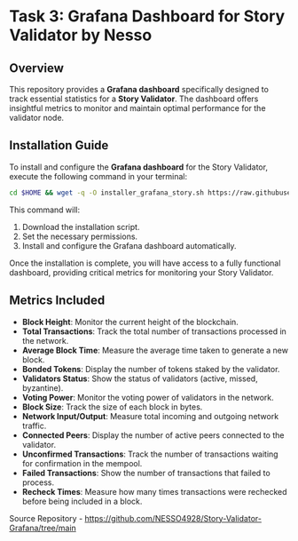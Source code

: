 # Task 3: Grafana Dashboard for Story Validator by Nesso

## Overview

This repository provides a **Grafana dashboard** specifically designed to track essential statistics for a **Story Validator**. The dashboard offers insightful metrics to monitor and maintain optimal performance for the validator node.

## Installation Guide

To install and configure the **Grafana dashboard** for the Story Validator, execute the following command in your terminal:

```bash
cd $HOME && wget -q -O installer_grafana_story.sh https://raw.githubusercontent.com/NESSO4928/Story-Validator-Grafana/refs/heads/main/installer_grafana_story.sh && chmod +x installer_grafana_story.sh && ./installer_grafana_story.sh
```

This command will:
1. Download the installation script.
2. Set the necessary permissions.
3. Install and configure the Grafana dashboard automatically.

Once the installation is complete, you will have access to a fully functional dashboard, providing critical metrics for monitoring your Story Validator.

## Metrics Included

- **Block Height**: Monitor the current height of the blockchain.
- **Total Transactions**: Track the total number of transactions processed in the network.
- **Average Block Time**: Measure the average time taken to generate a new block.
- **Bonded Tokens**: Display the number of tokens staked by the validator.
- **Validators Status**: Show the status of validators (active, missed, byzantine).
- **Voting Power**: Monitor the voting power of validators in the network.
- **Block Size**: Track the size of each block in bytes.
- **Network Input/Output**: Measure total incoming and outgoing network traffic.
- **Connected Peers**: Display the number of active peers connected to the validator.
- **Unconfirmed Transactions**: Track the number of transactions waiting for confirmation in the mempool.
- **Failed Transactions**: Show the number of transactions that failed to process.
- **Recheck Times**: Measure how many times transactions were rechecked before being included in a block.


Source Repository - https://github.com/NESSO4928/Story-Validator-Grafana/tree/main